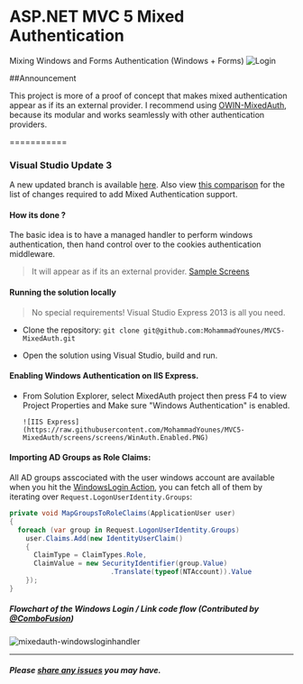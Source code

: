 # ASP.NET MVC 5 Mixed Authentication
Mixing Windows and Forms Authentication (Windows + Forms) 
![Login](https://raw.githubusercontent.com/MohammadYounes/MVC5-MixedAuth/screens/screens/Login.PNG)


##Announcement

This project is more of a proof of concept that makes mixed authentication appear as if its an external provider. I recommend using [OWIN-MixedAuth](https://github.com/MohammadYounes/Owin-MixedAuth), because its modular and works seamlessly with other authentication providers.

===========

### Visual Studio Update 3

A new updated branch is available [here](https://github.com/MohammadYounes/MVC5-MixedAuth/tree/Update3). Also view [this comparison](https://github.com/MohammadYounes/MVC5-MixedAuth/compare/0544d70937035c6d220520c76c4e3a7df20afe28...Update3) for the list of changes required to add Mixed Authentication support.


#### How its done ?

The basic idea is to have a managed handler to perform windows authentication, then hand control over to the cookies authentication middleware.

> It will appear as if its an external provider. [Sample Screens](https://github.com/MohammadYounes/MVC5-MixedAuth/wiki/Screens)


#### Running the solution locally

> No special requirements! Visual Studio Express 2013 is all you need.

* Clone the repository: ```git clone git@github.com:MohammadYounes/MVC5-MixedAuth.git```

* Open the solution using Visual Studio, build and run.


#### Enabling Windows Authentication on IIS Express.

* From Solution Explorer, select MixedAuth project then press F4 to view Project Properties and  Make sure "Windows Authentication" is enabled.

      ![IIS Express](https://raw.githubusercontent.com/MohammadYounes/MVC5-MixedAuth/screens/screens/WinAuth.Enabled.PNG)


#### Importing AD Groups as Role Claims:

 All AD groups asscociated with the user windows account are available when you hit the [WindowsLogin Action], you can fetch all of them by iterating over `Request.LogonUserIdentity.Groups`:


``` C#
private void MapGroupsToRoleClaims(ApplicationUser user)
{
  foreach (var group in Request.LogonUserIdentity.Groups)  
    user.Claims.Add(new IdentityUserClaim()
    {
      ClaimType = ClaimTypes.Role,
      ClaimValue = new SecurityIdentifier(group.Value)
                         .Translate(typeof(NTAccount)).Value
    });
}
```

[WindowsLogin Action]: https://github.com/MohammadYounes/MVC5-MixedAuth/blob/master/src/Controllers/AccountController.Windows.cs#L38



##### Flowchart of the Windows Login / Link code flow (Contributed by [@ComboFusion](https://github.com/ComboFusion))


![mixedauth-windowsloginhandler](https://cloud.githubusercontent.com/assets/371709/4605670/e765e5ca-51f2-11e4-8f63-328cd456d120.jpg)


------

##### Please [share any issues](https://github.com/MohammadYounes/MVC5-MixedAuth/issues?state=open) you may have.
